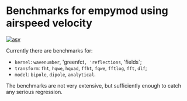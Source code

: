 # Benchmarks for empymod using airspeed velocity

[![asv](http://img.shields.io/badge/benchmarked%20by-asv-brightgreen.svg?style=flat)](http://empymod.github.io/asv/)

Currently there are benchmarks for:

   - `kernel`: `wavenumber`, 'greenfct`, 'reflections`, 'fields`;
   - `transform`: `fht`, `hqwe`, `hquad`, `ffht`, `fqwe`, `fftlog`, `fft`,
                  `dlf`;
   - `model`: `bipole`, `dipole`, `analytical`.

The benchmarks are not very extensive, but sufficiently enough to catch any
serious regression.
